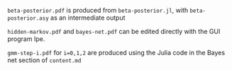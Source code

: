 
`beta-posterior.pdf` is produced from `beta-posterior.jl`, with `beta-posterior.asy` as an intermediate output

`hidden-markov.pdf` and `bayes-net.pdf` can be edited directly with the GUI program Ipe.

`gmm-step-i.pdf` for `i=0,1,2` are produced using the Julia code in the Bayes net section of `content.md`